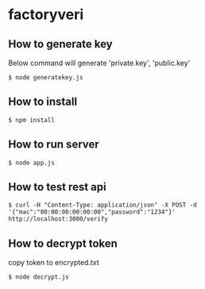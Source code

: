 # factoryveri

## How to generate key

Below command will generate 'private.key', 'public.key'
```
$ node generatekey.js
```

## How to install

```
$ npm install
```

## How to run server
```
$ node app.js
```

## How to test rest api
```
$ curl -H "Content-Type: application/json" -X POST -d '{"mac":"00:00:00:00:00:00","password":"1234"}' http://localhost:3000/verify
```

## How to decrypt token
copy token to encrypted.txt
```
$ node decrypt.js
```
